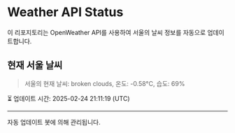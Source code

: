 
# Weather API Status

이 리포지토리는 OpenWeather API를 사용하여 서울의 날씨 정보를 자동으로 업데이트합니다.

## 현재 서울 날씨
> 서울의 현재 날씨: broken clouds, 온도: -0.58°C, 습도: 69%

⏳ 업데이트 시간: 2025-02-24 21:11:19 (UTC)

---
자동 업데이트 봇에 의해 관리됩니다.
